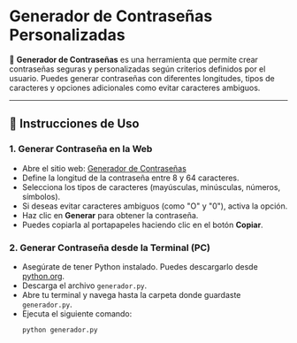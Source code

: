 # Generador de Contraseñas Personalizadas

🔐 **Generador de Contraseñas** es una herramienta que permite crear contraseñas seguras y personalizadas según criterios definidos por el usuario. Puedes generar contraseñas con diferentes longitudes, tipos de caracteres y opciones adicionales como evitar caracteres ambiguos.

---

## 🚀 **Instrucciones de Uso**

### 1. **Generar Contraseña en la Web**
- Abre el sitio web: [Generador de Contraseñas](https://erick28hdz.github.io/Generador-Contrasenas/)
- Define la longitud de la contraseña entre 8 y 64 caracteres.
- Selecciona los tipos de caracteres (mayúsculas, minúsculas, números, símbolos).
- Si deseas evitar caracteres ambiguos (como "O" y "0"), activa la opción.
- Haz clic en **Generar** para obtener la contraseña.
- Puedes copiarla al portapapeles haciendo clic en el botón **Copiar**.

### 2. **Generar Contraseña desde la Terminal (PC)**
- Asegúrate de tener Python instalado. Puedes descargarlo desde [python.org](https://www.python.org/).
- Descarga el archivo `generador.py`.
- Abre tu terminal y navega hasta la carpeta donde guardaste `generador.py`.
- Ejecuta el siguiente comando:
  ```bash
  python generador.py

